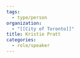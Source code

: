```yaml
---
tags:
  - type/person
organization:
  - "[[City of Toronto]]"
title: Kristie Pratt
categories:
  - role/speaker
---
```


